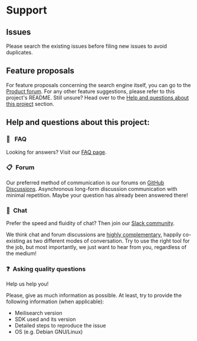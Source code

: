 # Support

## Issues

Please search the existing issues before filing new issues to avoid duplicates.

## Feature proposals

For feature proposals concerning the search engine itself, you can go to the [Product forum](https://github.com/meilisearch/product/discussions). For any other feature suggestions, please refer to this project's README. Still unsure? Head over to the [Help and questions about this project](#help-and-questions-about-this-project) section.


## Help and questions about this project: 

### 📖 &ensp;FAQ

Looking for answers? Visit our [FAQ page](https://docs.meilisearch.com/faq.html).

### 📋&ensp;Forum 

Our preferred method of communication is our forums on [GitHub Discussions](https://github.com/meilisearch/meilisearch/discussions). Asynchronous long-form discussion communication with minimal repetition. Maybe your question has already been answered there!

### 💬&ensp;Chat 

Prefer the speed and fluidity of chat? Then join our [Slack community](https://slack.meilisearch.com/).

We think chat and forum discussions are [highly complementary](https://blog.discourse.org/2018/04/effectively-using-discourse-together-with-group-chat/), happily co-existing as two different modes of conversation. Try to use the right tool for the job, but most importantly, we just want to hear from you, regardless of the medium!

### ❓&ensp;Asking quality questions

Help us help you!

Please, give as much information as possible. At least, try to provide the following information (when applicable):

- Meilisearch version
- SDK used and its version
- Detailed steps to reproduce the issue
- OS (e.g. Debian GNU/Linux)
